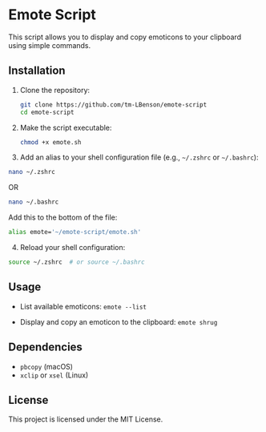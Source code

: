 # Emote Script

This script allows you to display and copy emoticons to your clipboard using simple commands.

## Installation

1. Clone the repository:

   ```sh
   git clone https://github.com/tm-LBenson/emote-script
   cd emote-script

   ```

2. Make the script executable:

   ```sh
   chmod +x emote.sh
   ```

3. Add an alias to your shell configuration file (e.g., `~/.zshrc` or `~/.bashrc`):

```sh
nano ~/.zshrc
```

OR

```sh
nano ~/.bashrc
```

Add this to the bottom of the file:

```sh
alias emote='~/emote-script/emote.sh'
```

4. Reload your shell configuration:

```sh
source ~/.zshrc  # or source ~/.bashrc

```

## Usage

- List available emoticons:
  `emote --list`

- Display and copy an emoticon to the clipboard:
  `emote shrug`

## Dependencies

- `pbcopy` (macOS)
- `xclip` or `xsel` (Linux)

## License

This project is licensed under the MIT License.
